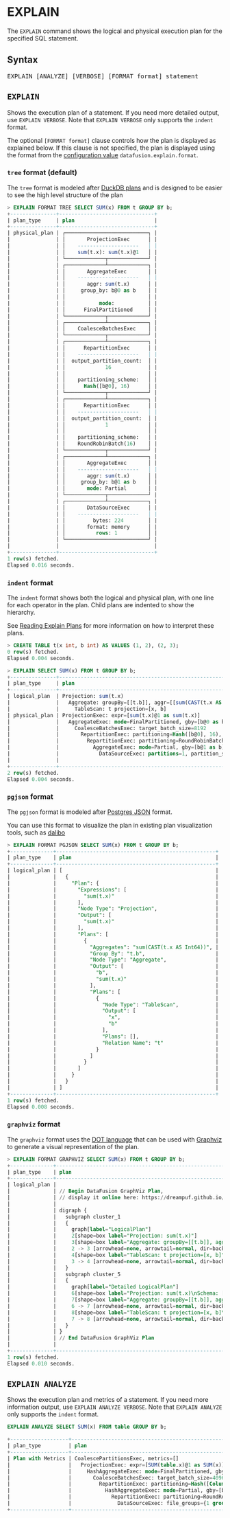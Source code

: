 <!---
  Licensed to the Apache Software Foundation (ASF) under one
  or more contributor license agreements.  See the NOTICE file
  distributed with this work for additional information
  regarding copyright ownership.  The ASF licenses this file
  to you under the Apache License, Version 2.0 (the
  "License"); you may not use this file except in compliance
  with the License.  You may obtain a copy of the License at

    http://www.apache.org/licenses/LICENSE-2.0

  Unless required by applicable law or agreed to in writing,
  software distributed under the License is distributed on an
  "AS IS" BASIS, WITHOUT WARRANTIES OR CONDITIONS OF ANY
  KIND, either express or implied.  See the License for the
  specific language governing permissions and limitations
  under the License.
-->

# EXPLAIN

The `EXPLAIN` command shows the logical and physical execution plan for the specified SQL statement.

## Syntax

<pre>
EXPLAIN [ANALYZE] [VERBOSE] [FORMAT format] statement
</pre>

## `EXPLAIN`

Shows the execution plan of a statement.
If you need more detailed output, use `EXPLAIN VERBOSE`.
Note that `EXPLAIN VERBOSE` only supports the `indent` format.

The optional `[FORMAT format]` clause controls how the plan is displayed as
explained below. If this clause is not specified, the plan is displayed using
the format from the [configuration value] `datafusion.explain.format`.

[configuration value]: ../configs.md

### `tree` format (default)

The `tree` format is modeled after [DuckDB plans] and is designed to be easier
to see the high level structure of the plan

[duckdb plans]: https://duckdb.org/docs/stable/guides/meta/explain.html

```sql
> EXPLAIN FORMAT TREE SELECT SUM(x) FROM t GROUP BY b;
+---------------+-------------------------------+
| plan_type     | plan                          |
+---------------+-------------------------------+
| physical_plan | ┌───────────────────────────┐ |
|               | │       ProjectionExec      │ |
|               | │    --------------------   │ |
|               | │    sum(t.x): sum(t.x)@1   │ |
|               | └─────────────┬─────────────┘ |
|               | ┌─────────────┴─────────────┐ |
|               | │       AggregateExec       │ |
|               | │    --------------------   │ |
|               | │       aggr: sum(t.x)      │ |
|               | │     group_by: b@0 as b    │ |
|               | │                           │ |
|               | │           mode:           │ |
|               | │      FinalPartitioned     │ |
|               | └─────────────┬─────────────┘ |
|               | ┌─────────────┴─────────────┐ |
|               | │    CoalesceBatchesExec    │ |
|               | └─────────────┬─────────────┘ |
|               | ┌─────────────┴─────────────┐ |
|               | │      RepartitionExec      │ |
|               | │    --------------------   │ |
|               | │  output_partition_count:  │ |
|               | │             16            │ |
|               | │                           │ |
|               | │    partitioning_scheme:   │ |
|               | │      Hash([b@0], 16)      │ |
|               | └─────────────┬─────────────┘ |
|               | ┌─────────────┴─────────────┐ |
|               | │      RepartitionExec      │ |
|               | │    --------------------   │ |
|               | │  output_partition_count:  │ |
|               | │             1             │ |
|               | │                           │ |
|               | │    partitioning_scheme:   │ |
|               | │    RoundRobinBatch(16)    │ |
|               | └─────────────┬─────────────┘ |
|               | ┌─────────────┴─────────────┐ |
|               | │       AggregateExec       │ |
|               | │    --------------------   │ |
|               | │       aggr: sum(t.x)      │ |
|               | │     group_by: b@1 as b    │ |
|               | │       mode: Partial       │ |
|               | └─────────────┬─────────────┘ |
|               | ┌─────────────┴─────────────┐ |
|               | │       DataSourceExec      │ |
|               | │    --------------------   │ |
|               | │         bytes: 224        │ |
|               | │       format: memory      │ |
|               | │          rows: 1          │ |
|               | └───────────────────────────┘ |
|               |                               |
+---------------+-------------------------------+
1 row(s) fetched.
Elapsed 0.016 seconds.
```

### `indent` format

The `indent` format shows both the logical and physical plan, with one line for
each operator in the plan. Child plans are indented to show the hierarchy.

See [Reading Explain Plans](../explain-usage.md) for more information on how to interpret these plans.

```sql
> CREATE TABLE t(x int, b int) AS VALUES (1, 2), (2, 3);
0 row(s) fetched.
Elapsed 0.004 seconds.

> EXPLAIN SELECT SUM(x) FROM t GROUP BY b;
+---------------+-------------------------------------------------------------------------------+
| plan_type     | plan                                                                          |
+---------------+-------------------------------------------------------------------------------+
| logical_plan  | Projection: sum(t.x)                                                          |
|               |   Aggregate: groupBy=[[t.b]], aggr=[[sum(CAST(t.x AS Int64))]]                |
|               |     TableScan: t projection=[x, b]                                            |
| physical_plan | ProjectionExec: expr=[sum(t.x)@1 as sum(t.x)]                                 |
|               |   AggregateExec: mode=FinalPartitioned, gby=[b@0 as b], aggr=[sum(t.x)]       |
|               |     CoalesceBatchesExec: target_batch_size=8192                               |
|               |       RepartitionExec: partitioning=Hash([b@0], 16), input_partitions=16      |
|               |         RepartitionExec: partitioning=RoundRobinBatch(16), input_partitions=1 |
|               |           AggregateExec: mode=Partial, gby=[b@1 as b], aggr=[sum(t.x)]        |
|               |             DataSourceExec: partitions=1, partition_sizes=[1]                 |
|               |                                                                               |
+---------------+-------------------------------------------------------------------------------+
2 row(s) fetched.
Elapsed 0.004 seconds.
```

### `pgjson` format

The `pgjson` format is modeled after [Postgres JSON] format.

You can use this format to visualize the plan in existing plan visualization
tools, such as [dalibo]

[postgres json]: https://www.postgresql.org/docs/current/sql-explain.html
[dalibo]: https://explain.dalibo.com/

```sql
> EXPLAIN FORMAT PGJSON SELECT SUM(x) FROM t GROUP BY b;
+--------------+----------------------------------------------------+
| plan_type    | plan                                               |
+--------------+----------------------------------------------------+
| logical_plan | [                                                  |
|              |   {                                                |
|              |     "Plan": {                                      |
|              |       "Expressions": [                             |
|              |         "sum(t.x)"                                 |
|              |       ],                                           |
|              |       "Node Type": "Projection",                   |
|              |       "Output": [                                  |
|              |         "sum(t.x)"                                 |
|              |       ],                                           |
|              |       "Plans": [                                   |
|              |         {                                          |
|              |           "Aggregates": "sum(CAST(t.x AS Int64))", |
|              |           "Group By": "t.b",                       |
|              |           "Node Type": "Aggregate",                |
|              |           "Output": [                              |
|              |             "b",                                   |
|              |             "sum(t.x)"                             |
|              |           ],                                       |
|              |           "Plans": [                               |
|              |             {                                      |
|              |               "Node Type": "TableScan",            |
|              |               "Output": [                          |
|              |                 "x",                               |
|              |                 "b"                                |
|              |               ],                                   |
|              |               "Plans": [],                         |
|              |               "Relation Name": "t"                 |
|              |             }                                      |
|              |           ]                                        |
|              |         }                                          |
|              |       ]                                            |
|              |     }                                              |
|              |   }                                                |
|              | ]                                                  |
+--------------+----------------------------------------------------+
1 row(s) fetched.
Elapsed 0.008 seconds.
```

### `graphviz` format

The `graphviz` format uses the [DOT language] that can be used with [Graphviz] to
generate a visual representation of the plan.

[dot language]: https://graphviz.org/doc/info/lang.html
[graphviz]: https://graphviz.org/

```sql
> EXPLAIN FORMAT GRAPHVIZ SELECT SUM(x) FROM t GROUP BY b;
+--------------+------------------------------------------------------------------------------------------------------------------------------+
| plan_type    | plan                                                                                                                         |
+--------------+------------------------------------------------------------------------------------------------------------------------------+
| logical_plan |                                                                                                                              |
|              | // Begin DataFusion GraphViz Plan,                                                                                           |
|              | // display it online here: https://dreampuf.github.io/GraphvizOnline                                                         |
|              |                                                                                                                              |
|              | digraph {                                                                                                                    |
|              |   subgraph cluster_1                                                                                                         |
|              |   {                                                                                                                          |
|              |     graph[label="LogicalPlan"]                                                                                               |
|              |     2[shape=box label="Projection: sum(t.x)"]                                                                                |
|              |     3[shape=box label="Aggregate: groupBy=[[t.b]], aggr=[[sum(CAST(t.x AS Int64))]]"]                                        |
|              |     2 -> 3 [arrowhead=none, arrowtail=normal, dir=back]                                                                      |
|              |     4[shape=box label="TableScan: t projection=[x, b]"]                                                                      |
|              |     3 -> 4 [arrowhead=none, arrowtail=normal, dir=back]                                                                      |
|              |   }                                                                                                                          |
|              |   subgraph cluster_5                                                                                                         |
|              |   {                                                                                                                          |
|              |     graph[label="Detailed LogicalPlan"]                                                                                      |
|              |     6[shape=box label="Projection: sum(t.x)\nSchema: [sum(t.x):Int64;N]"]                                                    |
|              |     7[shape=box label="Aggregate: groupBy=[[t.b]], aggr=[[sum(CAST(t.x AS Int64))]]\nSchema: [b:Int32;N, sum(t.x):Int64;N]"] |
|              |     6 -> 7 [arrowhead=none, arrowtail=normal, dir=back]                                                                      |
|              |     8[shape=box label="TableScan: t projection=[x, b]\nSchema: [x:Int32;N, b:Int32;N]"]                                      |
|              |     7 -> 8 [arrowhead=none, arrowtail=normal, dir=back]                                                                      |
|              |   }                                                                                                                          |
|              | }                                                                                                                            |
|              | // End DataFusion GraphViz Plan                                                                                              |
|              |                                                                                                                              |
+--------------+------------------------------------------------------------------------------------------------------------------------------+
1 row(s) fetched.
Elapsed 0.010 seconds.
```

## `EXPLAIN ANALYZE`

Shows the execution plan and metrics of a statement. If you need more
information output, use `EXPLAIN ANALYZE VERBOSE`. Note that `EXPLAIN ANALYZE`
only supports the `indent` format.

```sql
EXPLAIN ANALYZE SELECT SUM(x) FROM table GROUP BY b;

+-------------------+-----------------------------------------------------------------------------------------------------------------------------------------------------------+
| plan_type         | plan                                                                                                                                                      |
+-------------------+-----------------------------------------------------------------------------------------------------------------------------------------------------------+
| Plan with Metrics | CoalescePartitionsExec, metrics=[]                                                                                                                        |
|                   |   ProjectionExec: expr=[SUM(table.x)@1 as SUM(x)], metrics=[]                                                                                             |
|                   |     HashAggregateExec: mode=FinalPartitioned, gby=[b@0 as b], aggr=[SUM(x)], metrics=[outputRows=2]                                                       |
|                   |       CoalesceBatchesExec: target_batch_size=4096, metrics=[]                                                                                             |
|                   |         RepartitionExec: partitioning=Hash([Column { name: "b", index: 0 }], 16), metrics=[sendTime=839560, fetchTime=122528525, repartitionTime=5327877] |
|                   |           HashAggregateExec: mode=Partial, gby=[b@1 as b], aggr=[SUM(x)], metrics=[outputRows=2]                                                          |
|                   |             RepartitionExec: partitioning=RoundRobinBatch(16), metrics=[fetchTime=5660489, repartitionTime=0, sendTime=8012]                              |
|                   |               DataSourceExec: file_groups={1 group: [[/tmp/table.csv]]}, has_header=false, metrics=[]                                                        |
+-------------------+-----------------------------------------------------------------------------------------------------------------------------------------------------------+
```
